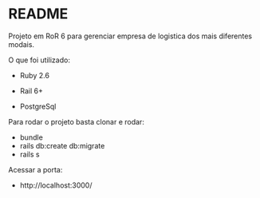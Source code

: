 # README

Projeto em RoR 6 para gerenciar empresa de logistica dos mais diferentes modais.

O que foi utilizado:

* Ruby 2.6

* Rail 6+

* PostgreSql

Para rodar o projeto basta clonar e rodar:

* bundle
* rails db:create db:migrate
* rails s

Acessar a porta:
* http://localhost:3000/
